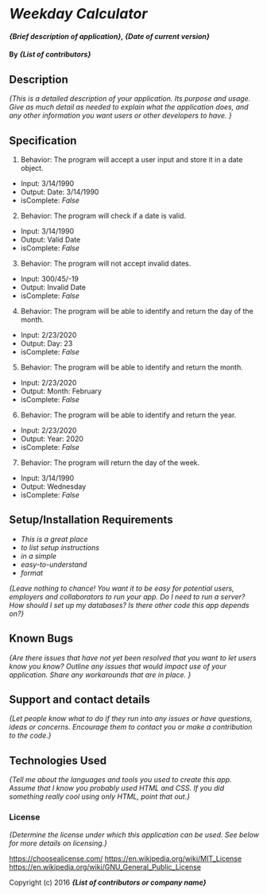 # _Weekday Calculator_

#### _{Brief description of application}, {Date of current version}_

#### By _**{List of contributors}**_

## Description

_{This is a detailed description of your application. Its purpose and usage.  Give as much detail as needed to explain what the application does, and any other information you want users or other developers to have. }_

## Specification

1. Behavior: The program will accept a user input and store it in a date object.
  * Input: 3/14/1990
  * Output: Date: 3/14/1990
  * isComplete: _False_

2. Behavior: The program will check if a date is valid.
  * Input: 3/14/1990
  * Output: Valid Date
  * isComplete: _False_

3. Behavior: The program will not accept invalid dates.
  * Input: 300/45/-19
  * Output: Invalid Date
  * isComplete: _False_

4. Behavior: The program will be able to identify and return the day of the month.
  * Input: 2/23/2020
  * Output: Day: 23
  * isComplete: _False_

5. Behavior: The program will be able to identify and return the month.
  * Input: 2/23/2020
  * Output: Month: February
  * isComplete: _False_

6. Behavior: The program will be able to identify and return the year.
  * Input: 2/23/2020
  * Output: Year: 2020
  * isComplete: _False_

7. Behavior: The program will return the day of the week.
  * Input: 3/14/1990
  * Output: Wednesday
  * isComplete: _False_

## Setup/Installation Requirements

* _This is a great place_
* _to list setup instructions_
* _in a simple_
* _easy-to-understand_
* _format_

_{Leave nothing to chance! You want it to be easy for potential users, employers and collaborators to run your app. Do I need to run a server? How should I set up my databases? Is there other code this app depends on?}_

## Known Bugs

_{Are there issues that have not yet been resolved that you want to let users know you know?  Outline any issues that would impact use of your application.  Share any workarounds that are in place. }_

## Support and contact details

_{Let people know what to do if they run into any issues or have questions, ideas or concerns.  Encourage them to contact you or make a contribution to the code.}_

## Technologies Used

_{Tell me about the languages and tools you used to create this app. Assume that I know you probably used HTML and CSS. If you did something really cool using only HTML, point that out.}_

### License

*{Determine the license under which this application can be used.  See below for more details on licensing.}*

https://choosealicense.com/
https://en.wikipedia.org/wiki/MIT_License
https://en.wikipedia.org/wiki/GNU_General_Public_License

Copyright (c) 2016 **_{List of contributors or company name}_**